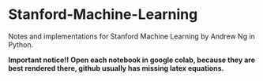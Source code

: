 # Stanford-Machine-Learning
Notes and implementations for Stanford Machine Learning by Andrew Ng in Python.

**Important notice!! Open each notebook in google colab, because they are best rendered there, github usually has missing latex equations.**
